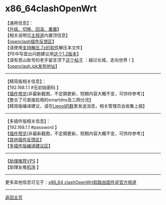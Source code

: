 # x86_64clashOpenWrt    

【通用信息】：      
【[升级、切换、回滚、重置](https://t.me/OpenWRTcn/48)】        
【相关说明见[主频道](https://t.me/OpenWRTcn)内置顶信息】     
【[openclash插件反馈区](https://github.com/vernesong/OpenClash/issues)】         
【请使用[支持解压.7z的软件](https://cn.bandisoft.com/bandizip/)解压本文件】       
【PE中写盘出问题建议用[这个1.2版本](https://t.me/OpenWRTcn/8)】           
【请有恩山账号的老手留言顶下[这个帖子](https://www.right.com.cn/forum/thread-4053643-1-1.html) ：越过长城，走向世界！】              
【[openclash.ipk发布地址](https://github.com/vernesong/OpenClash/releases)】                  

---------------------------------------                   
【精简版相关信息】：            
【192.168.1.1 #无初始密码 】          
【[插件预览](https://github.com/boduoyejieyi666/whonolikeboduoyejieyi/blob/main/openclash/unoff/2.png)(非最新截图，不定期更新，短期内容大概不变，可供你参考)】          
【整合了可直接启用的smartdns及三网分流】                   
【精简版编译建议，请在[Lienol的群](https://t.me/openwrtcs)里发送消息，相关管理员会收集上报】                       

--------------------------------------
【多插件版相关信息】：               
【192.168.1.1 #password 】          
【[插件预览](https://github.com/boduoyejieyi666/whonolikeboduoyejieyi/blob/main/openclash/unoff/1.png)(非最新截图，不定期更新，短期内容大概不变，可供你参考)】         
【[其他插件反馈区](https://github.com/coolsnowwolf/lede/issues)】          
【[多插件版编译建议区](https://github.com/hyird/openwrt-actions/issues)】            

--------------------------------------            
【[助理推荐VPS](https://github.com/boduoyejieyi666/whonolikeboduoyejieyi/blob/main/MyFanFan.md) 】              
【助理友推[机场](https://github.com/boduoyejieyi666/whonolikeboduoyejieyi/blob/main/youlian/jichang.md) 】                  

--------------------------------------            
更多其他信息可见于：[x86_64 clashOpenWrt软路由固件非官方频道](https://t.me/clashOpenWRT233)       

--------------------------------------              
[返回主页](https://github.com/boduoyejieyi666/whonolikeboduoyejieyi/blob/main/README.md)                        
